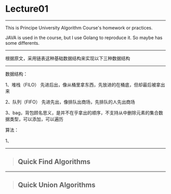 # Lecture01

---------
This is Principe University Algorithm Course's homework or practices.

JAVA is used in the course, but I use Golang to reproduce it. So maybe has some differents.

----------

根据原文，采用链表这种基础数据结构来实现以下三种数据结构

----------

数据结构：

1、堆栈（FILO） 先进后出，像从桶里拿东西，先放进的在桶底，但却最后被拿出来

2、队列（FIFO） 先进先出，像排队出商场，先排队的人先出商场

3、bag，背包顾名思义，是并不在乎拿出的顺序，不支持从中删除元素的集合数据类型，可以添加，可以遍历

算法：

1、

----------
>## Quick Find Algorithms


------
>## Quick Union Algorithms